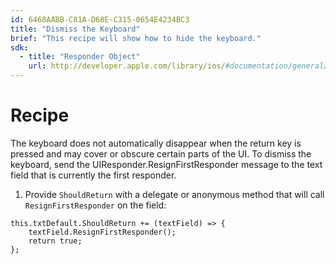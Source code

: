 ```yaml
---
id: 6468AABB-C81A-D68E-C315-0654E4234BC3
title: "Dismiss the Keyboard"
brief: "This recipe will show how to hide the keyboard."
sdk:
  - title: "Responder Object" 
    url: http://developer.apple.com/library/ios/#documentation/general/conceptual/Devpedia-CocoaApp/Responder.html
---
```


<a name="Recipe" class="injected"></a>


# Recipe

The keyboard does not automatically disappear when the return key is pressed
and may cover or obscure certain parts of the UI. To dismiss the keyboard, send
the UIResponder.ResignFirstResponder message to the text field that is currently
the first responder.

1.  Provide  `ShouldReturn` with a delegate or anonymous method that will call  `ResignFirstResponder` on the field:


```
this.txtDefault.ShouldReturn += (textField) => {
    textField.ResignFirstResponder();
    return true;
};
```

